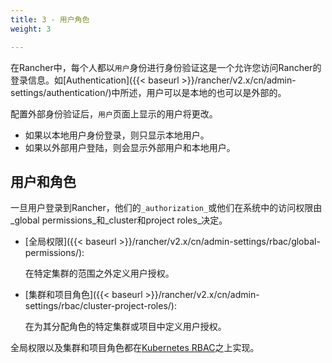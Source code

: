 ```yaml
---
title: 3 - 用户角色
weight: 3

---
```


在Rancher中，每个人都以`用户`身份进行身份验证这是一个允许您访问Rancher的登录信息。如[Authentication]({{< baseurl >}}/rancher/v2.x/cn/admin-settings/authentication/)中所述，用户可以是本地的也可以是外部的。

配置外部身份验证后，`用户`页面上显示的用户将更改。

- 如果以本地用户身份登录，则只显示本地用户。
- 如果以外部用户登陆，则会显示外部用户和本地用户。

## 用户和角色

一旦用户登录到Rancher，他们的`_authorization_`或他们在系统中的访问权限由_global permissions_和_cluster和project roles_决定。

- [全局权限]({{< baseurl >}}/rancher/v2.x/cn/admin-settings/rbac/global-permissions/):

    在特定集群的范围之外定义用户授权。

- [集群和项目角色]({{< baseurl >}}/rancher/v2.x/cn/admin-settings/rbac/cluster-project-roles/):

    在为其分配角色的特定集群或项目中定义用户授权。

全局权限以及集群和项目角色都在[Kubernetes RBAC](https://kubernetes.io/docs/reference/access-authn-authz/rbac/)之上实现。